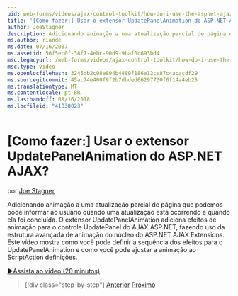 ```yaml
---
uid: web-forms/videos/ajax-control-toolkit/how-do-i-use-the-aspnet-ajax-updatepanelanimation-extender
title: '[Como fazer:] Usar o extensor UpdatePanelAnimation do ASP.NET AJAX? | Microsoft Docs'
author: JoeStagner
description: Adicionando animação a uma atualização parcial de página que podemos pode informar ao usuário quando uma atualização está ocorrendo e quando ela foi concluída. O extensor UpdatePanelAnimation um...
ms.author: riande
ms.date: 07/16/2007
ms.assetid: 56f5ec0f-38f7-4ebc-90d9-9baf0c693bd4
msc.legacyurl: /web-forms/videos/ajax-control-toolkit/how-do-i-use-the-aspnet-ajax-updatepanelanimation-extender
msc.type: video
ms.openlocfilehash: 3245db2c98e894b4489f186e12ce87c4acacdf29
ms.sourcegitcommit: 45ac74e400f9f2b7dbded66297730f6f14a4eb25
ms.translationtype: MT
ms.contentlocale: pt-BR
ms.lasthandoff: 08/16/2018
ms.locfileid: "41830023"
---
```

<a name="how-do-i-use-the-aspnet-ajax-updatepanelanimation-extender"></a>[Como fazer:] Usar o extensor UpdatePanelAnimation do ASP.NET AJAX?
====================
por [Joe Stagner](https://github.com/JoeStagner)

Adicionando animação a uma atualização parcial de página que podemos pode informar ao usuário quando uma atualização está ocorrendo e quando ela foi concluída. O extensor UpdatePanelAnimation adiciona efeitos de animação para o controle UpdatePanel do AJAX ASP.NET, fazendo uso da estrutura avançada de animação do núcleo do ASP.NET AJAX Extensions. Este vídeo mostra como você pode definir a sequência dos efeitos para o UpdatePanelAnimation e como você pode ajustar a animação ao ScriptAction definições.

[&#9654;Assista ao vídeo (20 minutos)](https://channel9.msdn.com/Blogs/ASP-NET-Site-Videos/how-do-i-use-the-aspnet-ajax-updatepanelanimation-extender)

> [!div class="step-by-step"]
> [Anterior](how-do-i-use-the-aspnet-ajax-slideshow-extender.md)
> [Próximo](how-do-i-the-ajax-toolkit-reorder-control.md)

